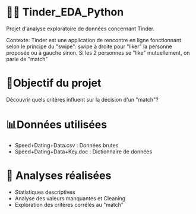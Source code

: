 # 👩‍🎓 Tinder_EDA_Python
Projet d'analyse exploratoire de données concernant Tinder.

Contexte: Tinder est une application de rencontre en ligne fonctionnant selon le principe du "swipe": swipe à droite pour "liker" la personne proposée ou à gauche sinon.
Si les 2 personnes se "like" mutuellement, on parle de "match"

# 🧠Objectif du projet
Découvrir quels critères influent sur la décision d'un "match"?

# 📊Données utilisées
- Speed+Dating+Data.csv : Données brutes
- Speed+Dating+Data+Key.doc : Dictionnaire de données

# 🔎 Analyses réalisées
- Statistiques descriptives
- Analyse des valeurs manquantes et Cleaning
- Exploration des critères corrélés au "match" 
